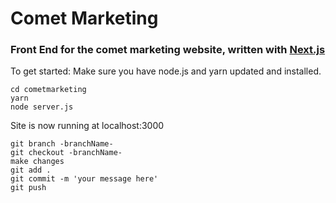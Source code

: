 # Comet Marketing
### Front End for the comet marketing website, written with [Next.js](https://nextjs.org/)

To get started: 
Make sure you have node.js and yarn updated and installed.
```git clone https://github.com/almadireddy/cometmarketing
cd cometmarketing
yarn
node server.js 
```
Site is now running at localhost:3000 

```
git branch -branchName-
git checkout -branchName-
make changes
git add .
git commit -m 'your message here'
git push 

